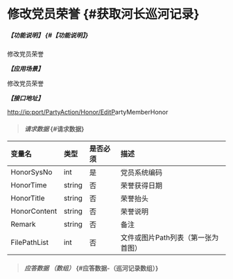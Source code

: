 # 修改党员荣誉 {#获取河长巡河记录}

##### _【功能说明】_ {#【功能说明】}

修改党员荣誉

_**【应用场景】**_

修改党员荣誉

_**【接口地址】**_

[http://ip:port/PartyAction/Honor/EditP](http://ip:port/HMQuery/PatrolRiver/GetPatrolRivers)artyMemberHonor

> #### _请求数据_ {#请求数据}

| 变量名 | 类型 | 是否必须 | 描述 |
| :--- | :--- | :--- | :--- |
| HonorSysNo | int | 是 | 党员系统编码 |
| HonorTime | string | 否 | 荣誉获得日期 |
| HonorTitle | string | 否 | 荣誉抬头 |
| HonorContent | string | 否 | 荣誉说明 |
| Remark | string | 否 | 备注 |
| FilePathList | int | 否 | 文件或图片Path列表（第一张为首图） |

> #### _应答数据 （数组）_ {#应答数据-（巡河记录数组）}



